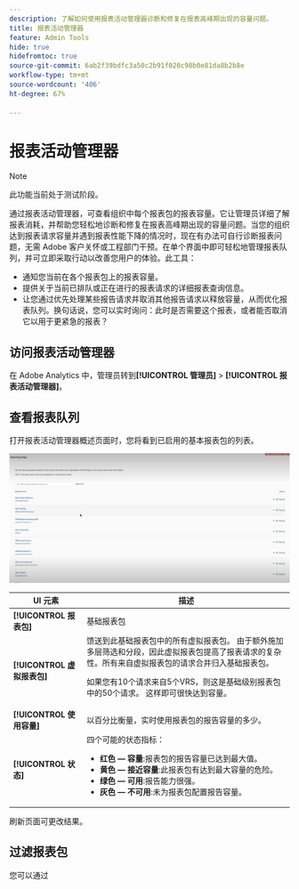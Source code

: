 ```yaml
---
description: 了解如何使用报表活动管理器诊断和修复在报表高峰期出现的容量问题。
title: 报表活动管理器
feature: Admin Tools
hide: true
hidefromtoc: true
source-git-commit: 6ab2f39bdfc3a50c2b91f020c98b0e81da8b2b8e
workflow-type: tm+mt
source-wordcount: '406'
ht-degree: 67%

---
```



# 报表活动管理器

>[!NOTE]
>
>此功能当前处于测试阶段。

通过报表活动管理器，可查看组织中每个报表包的报表容量。它让管理员详细了解报表消耗，并帮助您轻松地诊断和修复在报表高峰期出现的容量问题。当您的组织达到报表请求容量并遇到报表性能下降的情况时，现在有办法可自行诊断报表问题，无需 Adobe 客户关怀或工程部门干预。在单个界面中即可轻松地管理报表队列，并可立即采取行动以改善您用户的体验。此工具：

* 通知您当前在各个报表包上的报表容量。
* 提供关于当前已排队或正在进行的报表请求的详细报表查询信息。
* 让您通过优先处理某些报告请求并取消其他报告请求以释放容量，从而优化报表队列。换句话说，您可以实时询问：此时是否需要这个报表，或者能否取消它以用于更紧急的报表？

## 访问报表活动管理器

在 Adobe Analytics 中，管理员转到&#x200B;**[!UICONTROL 管理员]** > **[!UICONTROL 报表活动管理器]**。

## 查看报表队列

打开报表活动管理器概述页面时，您将看到已启用的基本报表包的列表。

![报表队列](assets/reporting-activity1.png)

| UI 元素 | 描述 |
| --- | --- |
| **[!UICONTROL 报表包]** | 基础报表包 |
| **[!UICONTROL 虚拟报表包]** | 馈送到此基础报表包中的所有虚拟报表包。 由于额外施加多层筛选和分段，因此虚拟报表包提高了报表请求的复杂性。所有来自虚拟报表包的请求合并归入基础报表包。<p>如果您有10个请求来自5个VRS，则这是基础级别报表包中的50个请求。 这样即可很快达到容量。 |
| **[!UICONTROL 使用容量]** | 以百分比衡量，实时使用报表包的报告容量的多少。 |
| **[!UICONTROL 状态]** | 四个可能的状态指标： <ul><li>**红色 — 容量**:报表包的报告容量已达到最大值。</li><li>**黄色 — 接近容量**:此报表包有达到最大容量的危险。</li><li>**绿色 — 可用**:报告能力很强。</li><li>**灰色 — 不可用**:未为报表包配置报告容量。</li></ul> |

刷新页面可更改结果。

## 过滤报表包

您可以通过